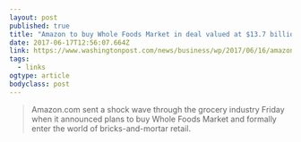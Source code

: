 ```yaml
---
layout: post 
published: true 
title: "Amazon to buy Whole Foods Market in deal valued at $13.7 billion" 
date: 2017-06-17T12:56:07.664Z 
link: https://www.washingtonpost.com/news/business/wp/2017/06/16/amazon-to-buy-whole-foods-market-in-deal-valued-at-13-7-billion-2/
tags:
  - links
ogtype: article 
bodyclass: post 
---
```


> Amazon.com sent a shock wave through the grocery industry Friday when it announced plans to buy Whole Foods Market and formally enter the world of bricks-and-mortar retail.
